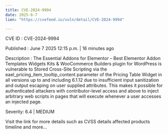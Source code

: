 ```yaml
---
title: CVE-2024-9994
date: 2025-6-7
lien: "https://cvefeed.io/vuln/detail/CVE-2024-9994"

---
```


CVE ID : CVE-2024-9994

Published :  June 7
2025
12:15 p.m. | 16 minutes ago

Description : The Essential Addons for Elementor – Best Elementor Addon
Templates
Widgets
Kits & WooCommerce Builders plugin for WordPress is vulnerable to Stored Cross-Site Scripting via the eael_pricing_item_tooltip_content parameter of the Pricing Table Widget in all versions up to
and including
6.1.12 due to insufficient input sanitization and output escaping on user supplied attributes. This makes it possible for authenticated attackers
with contributor-level access and above
to inject arbitrary web scripts in pages that will execute whenever a user accesses an injected page.

Severity: 6.4 | MEDIUM

Visit the link for more details
such as CVSS details
affected products
timeline
and more...
